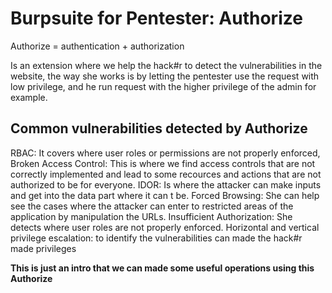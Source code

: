# Burpsuite for Pentester: Authorize
Authorize = authentication + authorization

Is an extension where we help the hack#r to detect the vulnerabilities in the website, the way she works is by letting the pentester use the request with low privilege, and he run request with the higher privilege of the admin for example.

## Common vulnerabilities detected by Authorize
RBAC: It covers where user roles or permissions are not properly enforced, 
Broken Access Control: This is where we find access controls that are not correctly implemented and lead to some recources and actions that are not authorized to be for everyone.
IDOR: Is where the attacker can make inputs and get into the data part where it can t be.
Forced Browsing: She can help see the cases where the attacker can enter to restricted areas of the application by manipulation the URLs.
Insufficient Authorization: She detects where user roles are not properly enforced.
Horizontal and vertical privilege escalation: to identify the vulnerabilities can made the hack#r made privileges 


**This is just an intro that we can made some useful operations using this Authorize**
